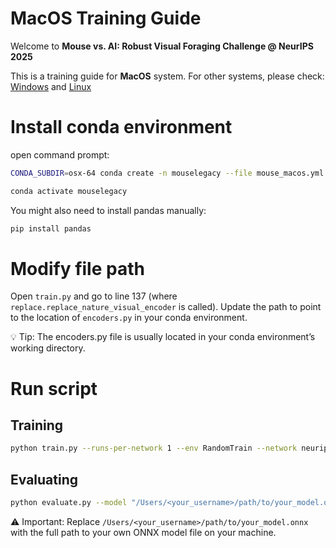 # MacOS Training Guide

Welcome to **Mouse vs. AI: Robust Visual Foraging Challenge @ NeurIPS 2025**

This is a training guide for **MacOS** system. For other systems, please check:
[Windows](www.example.com) and [Linux](www.example.com)

# Install conda environment
open command prompt:
```bash
CONDA_SUBDIR=osx-64 conda create -n mouselegacy --file mouse_macos.yml

conda activate mouselegacy
```
You might also need to install pandas manually:
```bash
pip install pandas
```

# Modify file path
Open ```train.py``` and go to line 137 (where ```replace.replace_nature_visual_encoder``` is called).
Update the path to point to the location of ```encoders.py``` in your conda environment.

💡 Tip: The encoders.py file is usually located in your conda environment’s working directory.


# Run script
## Training
```bash
python train.py --runs-per-network 1 --env RandomTrain --network neurips,simple,fully_connected,resnet,alexnet
```
## Evaluating
```bash
python evaluate.py --model "/Users/<your_username>/path/to/your_model.onnx" --log-name "example.txt" --episodes 10
```
⚠️ Important:
Replace ```/Users/<your_username>/path/to/your_model.onnx``` with the full path to your own ONNX model file on your machine.



